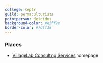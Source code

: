 ```yaml
---
college: Ceptr
guild: permaculturists
pointperson: deicidus
background-color: #e3ff9e
border-color: #7dff38
---
```

### Places
* [VillageLab Consulting Services](http://www.villagelab.net/) homepage
